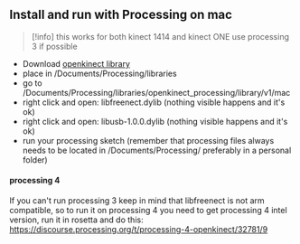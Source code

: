 
## Install and run with Processing on mac

 >[!info] this works for both kinect 1414 and kinect ONE
 > use processing 3 if possible
 

- Download [openkinect library](https://github.com/shiffman/OpenKinect-for-Processing/releases/download/1.0/openkinect_processing.zip)
- place in /Documents/Processing/libraries
- go to /Documents/Processing/libraries/openkinect_processing/library/v1/mac
- right click and open: libfreenect.dylib (nothing visible happens and it's ok)
- right click and open: libusb-1.0.0.dylib (nothing visible happens and it's ok)
- run your processing sketch (remember that processing files always needs to be located in /Documents/Processing/ preferably in a personal folder)

#### processing 4

If you can't run processing 3 keep in mind that libfreenect is not arm compatible, so to run it on processing 4 you need to get processing 4 intel version, run it in rosetta and do this:
https://discourse.processing.org/t/processing-4-openkinect/32781/9

